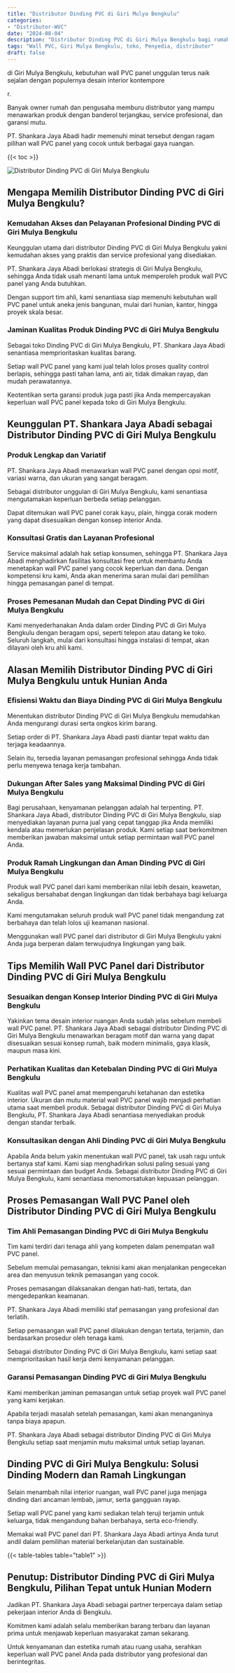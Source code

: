 ```yaml
---
title: "Distributor Dinding PVC di Giri Mulya Bengkulu"
categories: 
- "Distributor-WVC"
date: "2024-08-04"
description: "Distributor Dinding PVC di Giri Mulya Bengkulu bagi rumah, kantor, serta gerai. Panel berkualitas, beragam motif, warna elegan, beserta jasa instalasi ditangani oleh teknisi profesional serta garansi resmi!|Servis penjualan Dinding PVC di Giri Mulya Bengkulu untuk kebutuhan rumah, office, maupun toko, beserta produk berkualitas dan instalasi oleh teknisi ahli dan garansi resmi.|Alternatif Dinding PVC di Giri Mulya Bengkulu yang terbukti bagi tempat tinggal, kantor, dan toko, dengan panel terbaik dan penempatan oleh tenaga ahli berpengalaman serta kepastian resmi.|Penyediaan Dinding PVC di Giri Mulya Bengkulu untuk rumah, office, serta gerai, dengan produk berkualitas dan penempatan ditangani oleh teknisi ahli, lengkap dengan jaminan resmi.}"
tags: "Wall PVC, Giri Mulya Bengkulu, toko, Penyedia, distributor"
draft: false
---
```


di Giri Mulya Bengkulu, kebutuhan wall PVC panel unggulan terus naik sejalan dengan populernya desain interior kontempore

r.

Banyak owner rumah dan pengusaha memburu distributor yang mampu menawarkan produk dengan banderol terjangkau, service profesional, dan garansi mutu.

PT. Shankara Jaya Abadi hadir memenuhi minat tersebut dengan ragam pilihan wall PVC panel yang cocok untuk berbagai gaya ruangan.

{{< toc >}}

![Distributor Dinding PVC di Giri Mulya Bengkulu](/images/Distributor-WVC/Distributor-Dinding-PVC-di-Giri-Mulya-Bengkulu.png)


## Mengapa Memilih Distributor Dinding PVC di Giri Mulya Bengkulu?

### Kemudahan Akses dan Pelayanan Profesional Dinding PVC di Giri Mulya Bengkulu

Keunggulan utama dari distributor Dinding PVC di Giri Mulya Bengkulu yakni kemudahan akses yang praktis dan service profesional yang disediakan.

PT. Shankara Jaya Abadi berlokasi strategis di Giri Mulya Bengkulu, sehingga Anda tidak usah menanti lama untuk memperoleh produk wall PVC panel yang Anda butuhkan.

Dengan support tim ahli, kami senantiasa siap memenuhi kebutuhan wall PVC panel untuk aneka jenis bangunan, mulai dari hunian, kantor, hingga proyek skala besar.

### Jaminan Kualitas Produk Dinding PVC di Giri Mulya Bengkulu

Sebagai toko Dinding PVC di Giri Mulya Bengkulu, PT. Shankara Jaya Abadi senantiasa memprioritaskan kualitas barang.

Setiap wall PVC panel yang kami jual telah lolos proses quality control berlapis, sehingga pasti tahan lama, anti air, tidak dimakan rayap, dan mudah perawatannya.

Keotentikan serta garansi produk juga pasti jika Anda mempercayakan keperluan wall PVC panel kepada toko di Giri Mulya Bengkulu.

## Keunggulan PT. Shankara Jaya Abadi sebagai Distributor Dinding PVC di Giri Mulya Bengkulu

### Produk Lengkap dan Variatif

PT. Shankara Jaya Abadi menawarkan wall PVC panel dengan opsi motif, variasi warna, dan ukuran yang sangat beragam.

Sebagai distributor unggulan di Giri Mulya Bengkulu, kami senantiasa mengutamakan keperluan berbeda setiap pelanggan.

Dapat ditemukan wall PVC panel corak kayu, plain, hingga corak modern yang dapat disesuaikan dengan konsep interior Anda.

### Konsultasi Gratis dan Layanan Profesional

Service maksimal adalah hak setiap konsumen, sehingga PT. Shankara Jaya Abadi menghadirkan fasilitas konsultasi free untuk membantu Anda menetapkan wall PVC panel yang cocok keperluan dan dana. Dengan kompetensi kru kami, Anda akan menerima saran mulai dari pemilihan hingga pemasangan panel di tempat.

### Proses Pemesanan Mudah dan Cepat Dinding PVC di Giri Mulya Bengkulu

Kami menyederhanakan Anda dalam order Dinding PVC di Giri Mulya Bengkulu dengan beragam opsi, seperti telepon atau datang ke toko. Seluruh langkah, mulai dari konsultasi hingga instalasi di tempat, akan dilayani oleh kru ahli kami.

## Alasan Memilih Distributor Dinding PVC di Giri Mulya Bengkulu untuk Hunian Anda

### Efisiensi Waktu dan Biaya Dinding PVC di Giri Mulya Bengkulu

Menentukan distributor Dinding PVC di Giri Mulya Bengkulu memudahkan Anda mengurangi durasi serta ongkos kirim barang.

Setiap order di PT. Shankara Jaya Abadi pasti diantar tepat waktu dan terjaga keadaannya.

Selain itu, tersedia layanan pemasangan profesional sehingga Anda tidak perlu menyewa tenaga kerja tambahan.

### Dukungan After Sales yang Maksimal Dinding PVC di Giri Mulya Bengkulu

Bagi perusahaan, kenyamanan pelanggan adalah hal terpenting. PT. Shankara Jaya Abadi, distributor Dinding PVC di Giri Mulya Bengkulu, siap menyediakan layanan purna jual yang cepat tanggap jika Anda memiliki kendala atau memerlukan penjelasan produk. Kami setiap saat berkomitmen memberikan jawaban maksimal untuk setiap permintaan wall PVC panel Anda.

### Produk Ramah Lingkungan dan Aman Dinding PVC di Giri Mulya Bengkulu

Produk wall PVC panel dari kami memberikan nilai lebih desain, keawetan, sekaligus bersahabat dengan lingkungan dan tidak berbahaya bagi keluarga Anda.

Kami mengutamakan seluruh produk wall PVC panel tidak mengandung zat berbahaya dan telah lolos uji keamanan nasional.

Menggunakan wall PVC panel dari distributor di Giri Mulya Bengkulu yakni Anda juga berperan dalam terwujudnya lingkungan yang baik.

## Tips Memilih Wall PVC Panel dari Distributor Dinding PVC di Giri Mulya Bengkulu

### Sesuaikan dengan Konsep Interior Dinding PVC di Giri Mulya Bengkulu

Yakinkan tema desain interior ruangan Anda sudah jelas sebelum membeli wall PVC panel. PT. Shankara Jaya Abadi sebagai distributor Dinding PVC di Giri Mulya Bengkulu menawarkan beragam motif dan warna yang dapat disesuaikan sesuai konsep rumah, baik modern minimalis, gaya klasik, maupun masa kini.

### Perhatikan Kualitas dan Ketebalan Dinding PVC di Giri Mulya Bengkulu

Kualitas wall PVC panel amat mempengaruhi ketahanan dan estetika interior. Ukuran dan mutu material wall PVC panel wajib menjadi perhatian utama saat membeli produk. Sebagai distributor Dinding PVC di Giri Mulya Bengkulu, PT. Shankara Jaya Abadi senantiasa menyediakan produk dengan standar terbaik.

### Konsultasikan dengan Ahli Dinding PVC di Giri Mulya Bengkulu

Apabila Anda belum yakin menentukan wall PVC panel, tak usah ragu untuk bertanya staf kami. Kami siap menghadirkan solusi paling sesuai yang sesuai permintaan dan budget Anda. Sebagai distributor Dinding PVC di Giri Mulya Bengkulu, kami senantiasa menomorsatukan kepuasan pelanggan.

## Proses Pemasangan Wall PVC Panel oleh Distributor Dinding PVC di Giri Mulya Bengkulu

### Tim Ahli Pemasangan Dinding PVC di Giri Mulya Bengkulu

Tim kami terdiri dari tenaga ahli yang kompeten dalam penempatan wall PVC panel.

Sebelum memulai pemasangan, teknisi kami akan menjalankan pengecekan area dan menyusun teknik pemasangan yang cocok.

Proses pemasangan dilaksanakan dengan hati-hati, tertata, dan mengedepankan keamanan.

PT. Shankara Jaya Abadi memiliki staf pemasangan yang profesional dan terlatih.

Setiap pemasangan wall PVC panel dilakukan dengan tertata, terjamin, dan berdasarkan prosedur oleh tenaga kami.

Sebagai distributor Dinding PVC di Giri Mulya Bengkulu, kami setiap saat memprioritaskan hasil kerja demi kenyamanan pelanggan.

### Garansi Pemasangan Dinding PVC di Giri Mulya Bengkulu

Kami memberikan jaminan pemasangan untuk setiap proyek wall PVC panel yang kami kerjakan.

Apabila terjadi masalah setelah pemasangan, kami akan menanganinya tanpa biaya apapun.

PT. Shankara Jaya Abadi sebagai distributor Dinding PVC di Giri Mulya Bengkulu setiap saat menjamin mutu maksimal untuk setiap layanan.

## Dinding PVC di Giri Mulya Bengkulu: Solusi Dinding Modern dan Ramah Lingkungan

Selain menambah nilai interior ruangan, wall PVC panel juga menjaga dinding dari ancaman lembab, jamur, serta gangguan rayap.

Setiap wall PVC panel yang kami sediakan telah teruji terjamin untuk keluarga, tidak mengandung bahan berbahaya, serta eco-friendly.

Memakai wall PVC panel dari PT. Shankara Jaya Abadi artinya Anda turut andil dalam pemilihan material berkelanjutan dan sustainable.

{{< table-tables table="table1" >}}

## Penutup: Distributor Dinding PVC di Giri Mulya Bengkulu, Pilihan Tepat untuk Hunian Modern

Jadikan PT. Shankara Jaya Abadi sebagai partner terpercaya dalam setiap pekerjaan interior Anda di Bengkulu.

Komitmen kami adalah selalu memberikan barang terbaru dan layanan prima untuk menjawab keperluan masyarakat zaman sekarang.

Untuk kenyamanan dan estetika rumah atau ruang usaha, serahkan keperluan wall PVC panel Anda pada distributor yang profesional dan berintegritas.